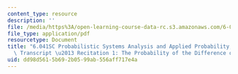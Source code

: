 ```yaml
---
content_type: resource
description: ''
file: /media/https%3A/open-learning-course-data-rc.s3.amazonaws.com/6-041sc-probabilistic-systems-analysis-and-applied-probability-fall-2013/dd98d5615b692b0599ab556aff717e4a_MIT6_041SCF13_Ch1P1_Probability_of_Difference_Two_Events_300k.pdf
file_type: application/pdf
resourcetype: Document
title: "6.041SC Probabilistic Systems Analysis and Applied Probability, Fall 2013\
  \ Transcript \u2013 Recitation 1: The Probability of the Difference of Two Events"
uid: dd98d561-5b69-2b05-99ab-556aff717e4a
---
```

